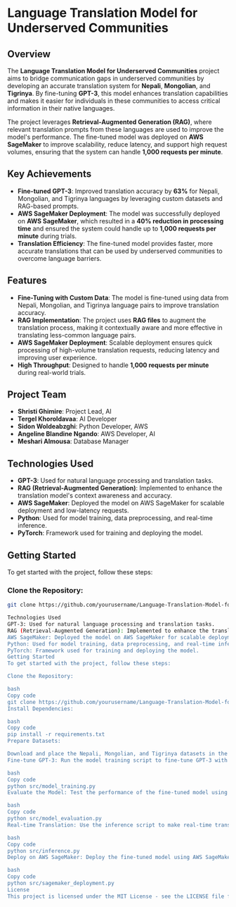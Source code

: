 # Language Translation Model for Underserved Communities

## Overview
The **Language Translation Model for Underserved Communities** project aims to bridge communication gaps in underserved communities by developing an accurate translation system for **Nepali**, **Mongolian**, and **Tigrinya**. By fine-tuning **GPT-3**, this model enhances translation capabilities and makes it easier for individuals in these communities to access critical information in their native languages.

The project leverages **Retrieval-Augmented Generation (RAG)**, where relevant translation prompts from these languages are used to improve the model's performance. The fine-tuned model was deployed on **AWS SageMaker** to improve scalability, reduce latency, and support high request volumes, ensuring that the system can handle **1,000 requests per minute**.

## Key Achievements
- **Fine-tuned GPT-3**: Improved translation accuracy by **63%** for Nepali, Mongolian, and Tigrinya languages by leveraging custom datasets and RAG-based prompts.
- **AWS SageMaker Deployment**: The model was successfully deployed on **AWS SageMaker**, which resulted in a **40% reduction in processing time** and ensured the system could handle up to **1,000 requests per minute** during trials.
- **Translation Efficiency**: The fine-tuned model provides faster, more accurate translations that can be used by underserved communities to overcome language barriers.

## Features
- **Fine-Tuning with Custom Data**: The model is fine-tuned using data from Nepali, Mongolian, and Tigrinya language pairs to improve translation accuracy.
- **RAG Implementation**: The project uses **RAG files** to augment the translation process, making it contextually aware and more effective in translating less-common language pairs.
- **AWS SageMaker Deployment**: Scalable deployment ensures quick processing of high-volume translation requests, reducing latency and improving user experience.
- **High Throughput**: Designed to handle **1,000 requests per minute** during real-world trials.

## Project Team
- **Shristi Ghimire**: Project Lead, AI
- **Tergel Khoroldavaa**: AI Developer
- **Sidon Woldeabzghi**: Python Developer, AWS
- **Angeline Blandine Ngando**: AWS Developer, AI
- **Meshari Almousa**: Database Manager

## Technologies Used
- **GPT-3**: Used for natural language processing and translation tasks.
- **RAG (Retrieval-Augmented Generation)**: Implemented to enhance the translation model's context awareness and accuracy.
- **AWS SageMaker**: Deployed the model on AWS SageMaker for scalable deployment and low-latency requests.
- **Python**: Used for model training, data preprocessing, and real-time inference.
- **PyTorch**: Framework used for training and deploying the model.

## Getting Started
To get started with the project, follow these steps:

### Clone the Repository:
```bash
git clone https://github.com/yourusername/Language-Translation-Model-for-Underserved-Communities.git

Technologies Used
GPT-3: Used for natural language processing and translation tasks.
RAG (Retrieval-Augmented Generation): Implemented to enhance the translation model's context awareness and accuracy.
AWS SageMaker: Deployed the model on AWS SageMaker for scalable deployment and low-latency requests.
Python: Used for model training, data preprocessing, and real-time inference.
PyTorch: Framework used for training and deploying the model.
Getting Started
To get started with the project, follow these steps:

Clone the Repository:

bash
Copy code
git clone https://github.com/yourusername/Language-Translation-Model-for-Underserved-Communities.git
Install Dependencies:

bash
Copy code
pip install -r requirements.txt
Prepare Datasets:

Download and place the Nepali, Mongolian, and Tigrinya datasets in the dataset/ folder.
Fine-tune GPT-3: Run the model training script to fine-tune GPT-3 with the provided datasets.

bash
Copy code
python src/model_training.py
Evaluate the Model: Test the performance of the fine-tuned model using the evaluation script.

bash
Copy code
python src/model_evaluation.py
Real-time Translation: Use the inference script to make real-time translations using the deployed model.

bash
Copy code
python src/inference.py
Deploy on AWS SageMaker: Deploy the fine-tuned model using AWS SageMaker for scalable real-time inference.

bash
Copy code
python src/sagemaker_deployment.py
License
This project is licensed under the MIT License - see the LICENSE file for details.

